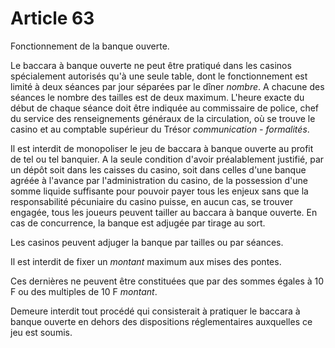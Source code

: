 # Article 63

Fonctionnement de la banque ouverte.

Le baccara à banque ouverte ne peut être pratiqué dans les casinos spécialement autorisés qu'à une seule table, dont le fonctionnement est limité à deux séances par jour séparées par le dîner *nombre*. A chacune des séances le nombre des tailles est de deux maximum. L'heure exacte du début de chaque séance doit être indiquée au commissaire de police, chef du service des renseignements généraux de la circulation, où se trouve le casino et au comptable supérieur du Trésor *communication - formalités*.

Il est interdit de monopoliser le jeu de baccara à banque ouverte au profit de tel ou tel banquier. A la seule condition d'avoir préalablement justifié, par un dépôt soit dans les caisses du casino, soit dans celles d'une banque agréée à l'avance par l'administration du casino, de la possession d'une somme liquide suffisante pour pouvoir payer tous les enjeux sans que la responsabilité pécuniaire du casino puisse, en aucun cas, se trouver engagée, tous les joueurs peuvent tailler au baccara à banque ouverte. En cas de concurrence, la banque est adjugée par tirage au sort.

Les casinos peuvent adjuger la banque par tailles ou par séances.

Il est interdit de fixer un *montant* maximum aux mises des pontes.

Ces dernières ne peuvent être constituées que par des sommes égales à 10 F ou des multiples de 10 F *montant*.

Demeure interdit tout procédé qui consisterait à pratiquer le baccara à banque ouverte en dehors des dispositions réglementaires auxquelles ce jeu est soumis.
